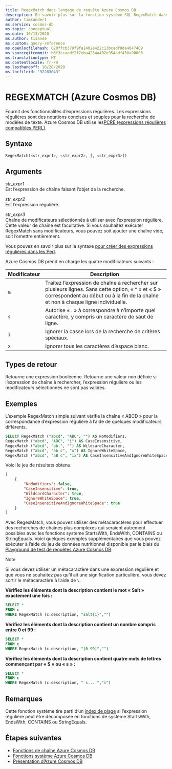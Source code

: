 ```yaml
---
title: RegexMatch dans langage de requête Azure Cosmos DB
description: En savoir plus sur la fonction système SQL RegexMatch dans Azure Cosmos DB
author: timsander1
ms.service: cosmos-db
ms.topic: conceptual
ms.date: 10/13/2020
ms.author: tisande
ms.custom: query-reference
ms.openlocfilehash: 620ffcb379f9fa1402e422c13bcadf8da4047409
ms.sourcegitcommit: b6f3ccaadf2f7eba4254a402e954adf430a90003
ms.translationtype: HT
ms.contentlocale: fr-FR
ms.lasthandoff: 10/20/2020
ms.locfileid: "92283043"
---
```

# <a name="regexmatch-azure-cosmos-db"></a>REGEXMATCH (Azure Cosmos DB)

Fournit des fonctionnalités d’expressions régulières. Les expressions régulières sont des notations concises et souples pour la recherche de modèles de texte. Azure Cosmos DB utilise les[PCRE (expressions régulières compatibles PERL)](http://www.pcre.org/). 

## <a name="syntax"></a>Syntaxe
  
```sql
RegexMatch(<str_expr1>, <str_expr2>, [, <str_expr3>])  
```  
  
## <a name="arguments"></a>Arguments
  
*str_expr1*  
   Est l’expression de chaîne faisant l’objet de la recherche.  
  
*str_expr2*  
   Est l’expression régulière.

*str_expr3*  
   Chaîne de modificateurs sélectionnés à utiliser avec l’expression régulière. Cette valeur de chaîne est facultative. Si vous souhaitez exécuter RegexMatch sans modificateurs, vous pouvez soit ajouter une chaîne vide, soit l’omettre entièrement. 

Vous pouvez en savoir plus sur la syntaxe [pour créer des expressions régulières dans les Perl](https://perldoc.perl.org/perlre). 

Azure Cosmos DB prend en charge les quatre modificateurs suivants :

| Modificateur | Description |
| ------ | ----------- |
| `m` | Traitez l’expression de chaîne à rechercher sur plusieurs lignes. Sans cette option, « ^ » et « $ » correspondent au début ou à la fin de la chaîne et non à chaque ligne individuelle. |
| `s` | Autorise « . » à correspondre à n’importe quel caractère, y compris un caractère de saut de ligne. | 
| `i` | Ignorer la casse lors de la recherche de critères spéciaux. |
| `x` | Ignorer tous les caractères d’espace blanc. |

## <a name="return-types"></a>Types de retour
  
  Retourne une expression booléenne. Retourne une valeur non définie si l’expression de chaîne à rechercher, l’expression régulière ou les modificateurs sélectionnés ne sont pas valides.
  
## <a name="examples"></a>Exemples
  
L’exemple RegexMatch simple suivant vérifie la chaîne « ABCD » pour la correspondance d’expression régulière à l’aide de quelques modificateurs différents.
  
```sql
SELECT RegexMatch ("abcd", "ABC", "") AS NoModifiers, 
RegexMatch ("abcd", "ABC", "i") AS CaseInsensitive, 
RegexMatch ("abcd", "ab.", "") AS WildcardCharacter,
RegexMatch ("abcd", "ab c", "x") AS IgnoreWhiteSpace, 
RegexMatch ("abcd", "aB c", "ix") AS CaseInsensitiveAndIgnoreWhiteSpace 
```  
  
 Voici le jeu de résultats obtenu.  
  
```json
[
    {
        "NoModifiers": false,
        "CaseInsensitive": true,
        "WildcardCharacter": true,
        "IgnoreWhiteSpace": true,
        "CaseInsensitiveAndIgnoreWhiteSpace": true
    }
]
```

Avec RegexMatch, vous pouvez utiliser des métacaractères pour effectuer des recherches de chaînes plus complexes qui seraient autrement possibles avec les fonctions système StartsWith, EndsWith, CONTAINS ou StringEquals. Voici quelques exemples supplémentaires que vous pouvez exécuter à l’aide du jeu de données nutritionnel disponible par le biais du [Playground de test de requêtes Azure Cosmos DB](https://www.documentdb.com/sql/demo). 

> [!NOTE] 
> Si vous devez utiliser un métacaractère dans une expression régulière et que vous ne souhaitez pas qu’il ait une signification particulière, vous devez sortir le métacaractère à l’aide de `\`.

**Vérifiez les éléments dont la description contient le mot « Salt » exactement une fois :**

```sql
SELECT * 
FROM c 
WHERE RegexMatch (c.description, "salt{1}","")
```

**Vérifiez les éléments dont la description contient un nombre compris entre 0 et 99 :**

```sql
SELECT * 
FROM c 
WHERE RegexMatch (c.description, "[0-99]","")
```

**Vérifiez les éléments dont la description contient quatre mots de lettres commençant par « S » ou « s » :**

```sql
SELECT * 
FROM c 
WHERE RegexMatch (c.description, " s... ","i")
```

## <a name="remarks"></a>Remarques

Cette fonction système tire parti d’un [index de plage](index-policy.md#includeexclude-strategy) si l’expression régulière peut être décomposée en fonctions de système StartsWith, EndsWith, CONTAINS ou StringEquals.

## <a name="next-steps"></a>Étapes suivantes

- [Fonctions de chaîne Azure Cosmos DB](sql-query-string-functions.md)
- [Fonctions système Azure Cosmos DB](sql-query-system-functions.md)
- [Présentation d’Azure Cosmos DB](introduction.md)
